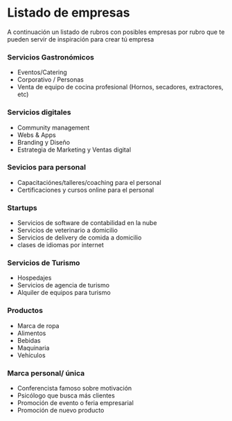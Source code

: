 # Listado de empresas

A continuación un listado de rubros con posibles empresas por rubro que te pueden servir de inspiración para crear
tú empresa

### Servicios Gastronómicos

- Eventos/Catering
- Corporativo / Personas
- Venta de equipo de cocina profesional (Hornos, secadores, extractores, etc)

### Servicios digitales

- Community management
- Webs & Apps
- Branding y Diseño
- Estrategia de Marketing y Ventas digital

### Sevicios para personal

- Capacitaciónes/talleres/coaching para el personal
- Certificaciones y cursos online para el personal

### Startups

- Servicios de software de contabilidad en la nube
- Servicios de veterinario a domicilio
- Servicios de delivery de comida a domicilio
- clases de idiomas por internet

### Servicios de Turismo

- Hospedajes
- Servicios de agencia de turismo
- Alquiler de equipos para turismo

### Productos

- Marca de ropa
- Alimentos
- Bebidas
- Maquinaria
- Vehículos

### Marca personal/ única

- Conferencista famoso sobre motivación
- Psicólogo que busca más clientes
- Promoción de evento o feria empresarial
- Promoción de nuevo producto
